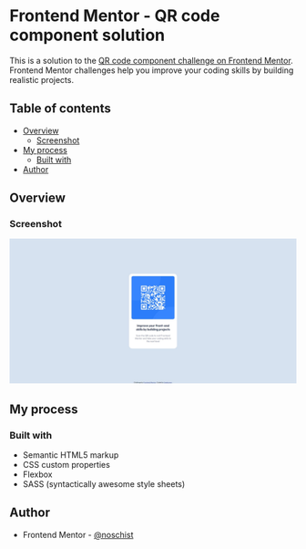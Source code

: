 # Frontend Mentor - QR code component solution

This is a solution to the [QR code component challenge on Frontend Mentor](https://www.frontendmentor.io/challenges/qr-code-component-iux_sIO_H). Frontend Mentor challenges help you improve your coding skills by building realistic projects.

## Table of contents

-   [Overview](#overview)
    -   [Screenshot](#screenshot)
-   [My process](#my-process)
    -   [Built with](#built-with)
-   [Author](#author)

## Overview

### Screenshot

![](./images/solution.jpeg)

## My process

### Built with

-   Semantic HTML5 markup
-   CSS custom properties
-   Flexbox
-   SASS (syntactically awesome style sheets)

## Author

-   Frontend Mentor - [@noschist](https://www.frontendmentor.io/profile/noschist)
